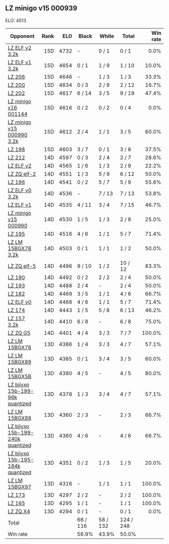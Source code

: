 ## LZ minigo v15 000939 ##

ELO: 4513

Opponent | Rank | ELO | Black | White | Total | Win rate
---------|-----:|----:|-------|-------|-------|-------:
[LZ ELF v2 3.2k](LZ%20ELF%20v2%203.2k.md) | 15D | 4732 | - | 0 / 1 | 0 / 1 | 0.0%
[LZ ELF v1 3.2k](LZ%20ELF%20v1%203.2k.md) | 15D | 4654 | 0 / 1 | 1 / 9 | 1 / 10 | 10.0%
[LZ 206](LZ%20206.md) | 15D | 4646 | - | 1 / 3 | 1 / 3 | 33.3%
[LZ 200](LZ%20200.md) | 15D | 4634 | 0 / 3 | 2 / 9 | 2 / 12 | 16.7%
[LZ 202](LZ%20202.md) | 15D | 4617 | 6 / 14 | 3 / 5 | 9 / 19 | 47.4%
[LZ minigo v16 001144](LZ%20minigo%20v16%20001144.md) | 15D | 4616 | 0 / 2 | 0 / 2 | 0 / 4 | 0.0%
[LZ minigo v15 000990 3.2k](LZ%20minigo%20v15%20000990%203.2k.md) | 15D | 4612 | 2 / 4 | 1 / 1 | 3 / 5 | 60.0%
[LZ 198](LZ%20198.md) | 15D | 4603 | 3 / 7 | 0 / 1 | 3 / 8 | 37.5%
[LZ 212](LZ%20212.md) | 14D | 4597 | 0 / 3 | 2 / 4 | 2 / 7 | 28.6%
[LZ ELF v2](LZ%20ELF%20v2.md) | 14D | 4565 | 1 / 6 | 1 / 3 | 2 / 9 | 22.2%
[LZ ZQ elf-2](LZ%20ZQ%20elf-2.md) | 14D | 4551 | 1 / 3 | 5 / 9 | 6 / 12 | 50.0%
[LZ 196](LZ%20196.md) | 14D | 4541 | 0 / 2 | 5 / 7 | 5 / 9 | 55.6%
[LZ ELF v0 3.2k](LZ%20ELF%20v0%203.2k.md) | 14D | 4536 | - | 7 / 13 | 7 / 13 | 53.8%
[LZ ELF v1](LZ%20ELF%20v1.md) | 14D | 4535 | 4 / 11 | 3 / 4 | 7 / 15 | 46.7%
[LZ minigo v15 000990](LZ%20minigo%20v15%20000990.md) | 14D | 4530 | 1 / 5 | 1 / 3 | 2 / 8 | 25.0%
[LZ 195](LZ%20195.md) | 14D | 4516 | 4 / 6 | 1 / 1 | 5 / 7 | 71.4%
[LZ LM 15BGX78 3.2k](LZ%20LM%2015BGX78%203.2k.md) | 14D | 4503 | 0 / 1 | 1 / 1 | 1 / 2 | 50.0%
[LZ ZQ elf-5](LZ%20ZQ%20elf-5.md) | 14D | 4496 | 9 / 10 | 1 / 2 | 10 / 12 | 83.3%
[LZ 190](LZ%20190.md) | 14D | 4492 | 0 / 2 | 2 / 2 | 2 / 4 | 50.0%
[LZ 193](LZ%20193.md) | 14D | 4488 | 2 / 4 | - | 2 / 4 | 50.0%
[LZ 182](LZ%20182.md) | 14D | 4469 | 3 / 5 | 1 / 1 | 4 / 6 | 66.7%
[LZ ELF v0](LZ%20ELF%20v0.md) | 14D | 4468 | 4 / 6 | 1 / 1 | 5 / 7 | 71.4%
[LZ 174](LZ%20174.md) | 14D | 4443 | 1 / 5 | 5 / 8 | 6 / 13 | 46.2%
[LZ 157 3.2k](LZ%20157%203.2k.md) | 14D | 4410 | 6 / 8 | - | 6 / 8 | 75.0%
[LZ ZQ G5](LZ%20ZQ%20G5.md) | 14D | 4401 | 4 / 4 | 3 / 3 | 7 / 7 | 100.0%
[LZ LM 15BGX78](LZ%20LM%2015BGX78.md) | 13D | 4386 | 1 / 4 | 3 / 3 | 4 / 7 | 57.1%
[LZ LM 15BGX89](LZ%20LM%2015BGX89.md) | 13D | 4385 | 0 / 1 | 3 / 4 | 3 / 5 | 60.0%
[LZ LM 15BGX5B](LZ%20LM%2015BGX5B.md) | 13D | 4380 | 4 / 5 | - | 4 / 5 | 80.0%
[LZ bjiyxo 15b-199-96k quantized](LZ%20bjiyxo%2015b-199-96k%20quantized.md) | 13D | 4378 | 1 / 3 | 3 / 4 | 4 / 7 | 57.1%
[LZ LM 15BGX88](LZ%20LM%2015BGX88.md) | 13D | 4360 | 2 / 3 | - | 2 / 3 | 66.7%
[LZ bjiyxo 15b-199-240k quantized](LZ%20bjiyxo%2015b-199-240k%20quantized.md) | 13D | 4360 | 4 / 6 | - | 4 / 6 | 66.7%
[LZ bjiyxo 15b-195-184k quantized](LZ%20bjiyxo%2015b-195-184k%20quantized.md) | 13D | 4351 | 0 / 2 | 1 / 3 | 1 / 5 | 20.0%
[LZ LM 15BGX97](LZ%20LM%2015BGX97.md) | 13D | 4316 | - | 1 / 1 | 1 / 1 | 100.0%
[LZ 173](LZ%20173.md) | 13D | 4297 | 2 / 2 | - | 2 / 2 | 100.0%
[LZ 165](LZ%20165.md) | 13D | 4295 | 1 / 1 | - | 1 / 1 | 100.0%
[LZ ZQ X4](LZ%20ZQ%20X4.md) | 13D | 4294 | 0 / 1 | - | 0 / 1 | 0.0%
Total | | | 66 / 116 | 58 / 132 | 124 / 248 | 
Win rate| | | 56.9% | 43.9% | 50.0% | 
